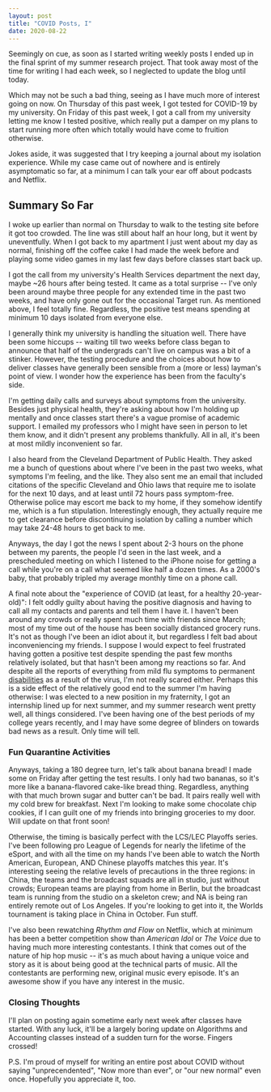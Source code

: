```yaml
---
layout: post
title: "COVID Posts, I"
date: 2020-08-22
---
```


Seemingly on cue, as soon as I started writing weekly posts I ended up in the
final sprint of my summer research project. That took away most of the time for
writing I had each week, so I neglected to update the blog until today.

Which may not be such a bad thing, seeing as I have much more of interest going
on now. On Thursday of this past week, I got tested for COVID-19 by my
university. On Friday of this past week, I got a call from my university letting
me know I tested positive, which really put a damper on my plans to start
running more often which totally would have come to fruition otherwise.

Jokes aside, it was suggested that I try keeping a journal about my isolation
experience. While my case came out of nowhere and is entirely asymptomatic so
far, at a minimum I can talk your ear off about podcasts and Netflix. 

## Summary So Far ##
I woke up earlier than normal on Thursday to walk to the testing site before it
got too crowded. The line was still about half an hour long, but it went by
uneventfully. When I got back to my apartment I just went about my day as
normal, finishing off the coffee cake I had made the week before and playing
some video games in my last few days before classes start back up.

I got the call from my university's Health Services department the next day,
maybe ~26 hours after being tested. It came as a total surprise -- I've only
been around maybe three people for any extended time in the past two weeks, and
have only gone out for the occasional Target run. As mentioned above, I feel
totally fine. Regardless, the positive test means spending at minimum 10 days
isolated from everyone else. 

I generally think my university is handling the situation well. There have been
some hiccups -- waiting till two weeks before class began to announce that half
of the undergrads can't live on campus was a bit of a stinker. However, the
testing procedure and the choices about how to deliver classes have generally
been sensible from a (more or less) layman's point of view. I wonder how the
experience has been from the faculty's side.

I'm getting daily calls and surveys about symptoms from the university. Besides
just physical health, they're asking about how I'm holding up mentally and once
classes start there's a vague promise of academic support. I emailed my
professors who I might have seen in person to let them know, and it didn't
present any problems thankfully. All in all, it's been at most mildly
inconvenient so far. 

I also heard from the Cleveland Department of Public Health. They asked me a
bunch of questions about where I've been in the past two weeks, what symptoms
I'm feeling, and the like. They also sent me an email that included citations of
the specific Cleveland and Ohio laws that require me to isolate for the next 10
days, and at least until 72 hours pass symptom-free. Otherwise police may escort
me back to my home, if they somehow identify me, which is a fun stipulation.
Interestingly enough, they actually require me to get clearance before
discontinuing isolation by calling a number which may take 24-48 hours to get
back to me. 

Anyways, the day I got the news I spent about 2-3 hours on the phone between my
parents, the people I'd seen in the last week, and a prescheduled meeting on
which I listened to the iPhone noise for getting a call while you're on a call
what seemed like half a dozen times. As a 2000's baby, that probably tripled my
average monthly time on a phone call.

A final note about the "experience of COVID (at least, for a healthy
20-year-old)": I felt oddly guilty about having the positive diagnosis and
having to call all my contacts and parents and tell them I have it. I haven't
been around any crowds or really spent much time with friends since March; most
of my time out of the house has been socially distanced grocery runs. It's not
as though I've been an idiot about it, but regardless I felt bad about
inconveniencing my friends. I suppose I would expect to feel frustrated having
gotten a positive test despite spending the past few months relatively isolated,
but that hasn't been among my reactions so far. And despite all the reports of
everything from mild flu symptoms to permanent
[disabilities](https://www.theatlantic.com/health/archive/2020/08/long-haulers-covid-19-recognition-support-groups-symptoms/615382/)  as a result of the
virus, I'm not really scared either. Perhaps this is a side effect of the
relatively good end to the summer I'm having otherwise: I was elected to a new
position in my fraternity, I got an internship lined up for next summer, and my
summer research went pretty well, all things considered. I've been having one of
the best periods of my college years recently, and I may have some degree of
blinders on towards bad news as a result. Only time will tell.

### Fun Quarantine Activities ###
Anyways, taking a 180 degree turn, let's talk about banana bread! I made some on
Friday after getting the test results. I only had two bananas, so it's more like
a banana-flavored cake-like bread thing. Regardless, anything with that much
brown sugar and butter can't be bad. It pairs really well with my cold brew for
breakfast. Next I'm looking to make some chocolate chip cookies, if I can guilt
one of my friends into bringing groceries to my door. Will update on that front
soon!

Otherwise, the timing is basically perfect with the LCS/LEC Playoffs series.
I've been following pro League of Legends for nearly the lifetime of the eSport,
and with all the time on my hands I've been able to watch the North American,
European, AND Chinese playoffs matches this year. It's interesting seeing the
relative levels of precautions in the three regions: in China, the teams and the
broadcast squads are all in studio, just without crowds; European teams are
playing from home in Berlin, but the broadcast team is running from the studio
on a skeleton crew; and NA is being ran entirely remote out of Los Angeles. If
you're looking to get into it, the Worlds tournament is taking place in China in
October. Fun stuff.

I've also been rewatching _Rhythm and Flow_ on Netflix, which at minimum has
been a better competition show than _American Idol_ or _The Voice_ due to having
much more interesting contestants. I think that comes out of the nature of hip
hop music -- it's as much about having a unique voice and story as it is about
being good at the technical parts of music. All the contestants are performing
new, original music every episode. It's an awesome show if you have any interest
in the music.

### Closing Thoughts ###

I'll plan on posting again sometime early next week after classes have started.
With any luck, it'll be a largely boring update on Algorithms and Accounting
classes instead of a sudden turn for the worse. Fingers crossed! 

P.S. I'm proud of myself for writing an entire post about COVID without saying
"unprecendented", "Now more than ever", or "our new normal" even once. Hopefully
you appreciate it, too.

